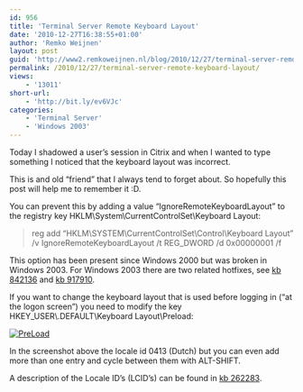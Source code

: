 ```yaml
---
id: 956
title: 'Terminal Server Remote Keyboard Layout'
date: '2010-12-27T16:38:55+01:00'
author: 'Remko Weijnen'
layout: post
guid: 'http://www2.remkoweijnen.nl/blog/2010/12/27/terminal-server-remote-keyboard-layout/'
permalink: /2010/12/27/terminal-server-remote-keyboard-layout/
views:
    - '13011'
short-url:
    - 'http://bit.ly/ev6VJc'
categories:
    - 'Terminal Server'
    - 'Windows 2003'
---
```


Today I shadowed a user’s session in Citrix and when I wanted to type something I noticed that the keyboard layout was incorrect.

This is and old “friend” that I always tend to forget about. So hopefully this post will help me to remember it :D.

You can prevent this by adding a value “IgnoreRemoteKeyboardLayout” to the registry key HKLM\\System\\CurrentControlSet\\Keyboard Layout:

> reg add “HKLM\\SYSTEM\\CurrentControlSet\\Control\\Keyboard Layout” /v IgnoreRemoteKeyboardLayout /t REG\_DWORD /d 0x00000001 /f

This option has been present since Windows 2000 but was broken in Windows 2003. For Windows 2003 there are two related hotfixes, see [kb 842136](http://support.microsoft.com/kb/842136 "The IgnoreRemoteKeyboardLayout registry entry has no effect in Windows Server 2003") and [kb 917910](http://support.microsoft.com/kb/917910 "The terminal server IME keyboard layout differs from the client computer when you remotely log on to a Windows Server 2003 SP1-based terminal server").

If you want to change the keyboard layout that is used before logging in (“at the logon screen”) you need to modify the key HKEY\_USER\\.DEFAULT\\Keyboard Layout\\Preload:

[![PreLoad](http://192.168.40.25:8081/wp-content/uploads/2010/12/preload-small.png)](http://192.168.40.25:8081/wp-content/uploads/2010/12/preload.png)

In the screenshot above the locale id 0413 (Dutch) but you can even add more than one entry and cycle between them with ALT-SHIFT.

A description of the Locale ID’s (LCID’s) can be found in [kb 262283](http://support.microsoft.com/kb/262283 "The input locale does not type the chosen keyboard mapping in the MS-DOS window").